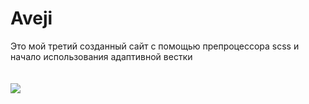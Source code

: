 <h1>Aveji</h1>
Это мой третий созданный сайт с помощью препроцессора scss и начало использования адаптивной вестки<br><br><br>
<img src="./aveji.png">